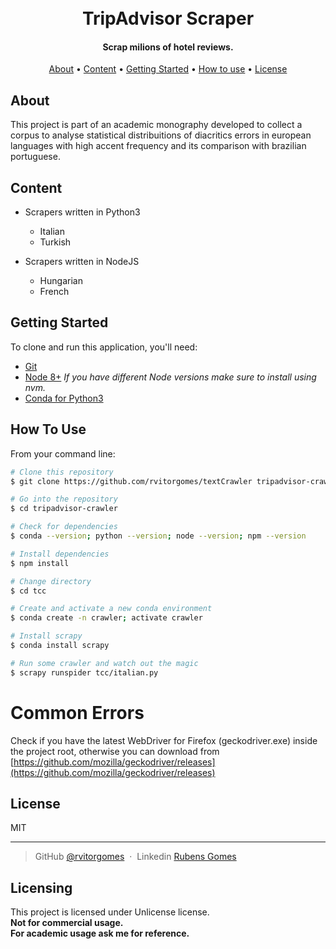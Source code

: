 
<h1 align="center">
  <br>
    TripAdvisor Scraper
  <br>
</h1>

<h4 align="center">Scrap milions of hotel reviews.</h4>

<p align="center">
  <a href="#about">About</a> •
  <a href="#content">Content</a> •
  <a href="#getting-started">Getting Started</a> •
  <a href="#how-to-use">How to use</a> •
  <a href="#license">License</a>
</p>

## About
<p>
  This project is part of an academic monography developed to collect a corpus to analyse statistical distribuitions of diacritics errors in european languages with high accent frequency and its comparison with brazilian portuguese.
</p>

## Content

* Scrapers written in Python3
  - Italian
  - Turkish
  
* Scrapers written in NodeJS
  - Hungarian
  - French

## Getting Started

To clone and run this application, you'll need: <br>
 - [Git](https://git-scm.com) <br>
 - [Node 8+](https://nodejs.org/en/download/)
*If you have different Node versions make sure to install using nvm.* <br>
 - [Conda for Python3](https://conda.io/docs/user-guide/install/index.html)


## How To Use
From your command line:

```bash
# Clone this repository
$ git clone https://github.com/rvitorgomes/textCrawler tripadvisor-crawler

# Go into the repository
$ cd tripadvisor-crawler

# Check for dependencies
$ conda --version; python --version; node --version; npm --version

# Install dependencies
$ npm install

# Change directory
$ cd tcc

# Create and activate a new conda environment
$ conda create -n crawler; activate crawler

# Install scrapy
$ conda install scrapy

# Run some crawler and watch out the magic
$ scrapy runspider tcc/italian.py
```

# Common Errors

Check if you have the latest WebDriver for Firefox (geckodriver.exe) inside the project root, otherwise you can download from [https://github.com/mozilla/geckodriver/releases](https://github.com/mozilla/geckodriver/releases)


## License

MIT

---
> GitHub [@rvitorgomes](https://github.com/rvitorgomes) &nbsp;&middot;&nbsp;
> Linkedin [Rubens Gomes](https://linkedin.com/rvitorgomes)


## Licensing

This project is licensed under Unlicense license. <br>
**Not for commercial usage.** <br>
**For academic usage ask me for reference.** <br>

[issues]:https://github.com/rvitorgomes/textCrawler/issues/new

